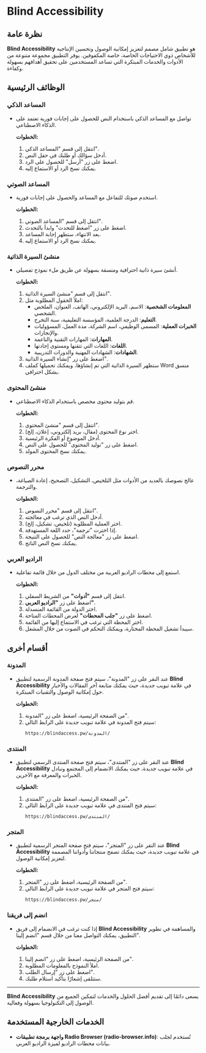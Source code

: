 # Blind Accessibility

## نظرة عامة

**Blind Accessibility** هو تطبيق شامل مصمم لتعزيز إمكانية الوصول وتحسين الإنتاجية للأشخاص ذوي الاحتياجات الخاصة، خاصة المكفوفين. يوفر التطبيق مجموعة متنوعة من الأدوات والخدمات المبتكرة التي تساعد المستخدمين على تحقيق أهدافهم بسهولة وكفاءة.

## الوظائف الرئيسية

### المساعد الذكي

- تواصل مع المساعد الذكي باستخدام النص للحصول على إجابات فورية تعتمد على الذكاء الاصطناعي.

  **الخطوات:**
  1. انتقل إلى قسم "المساعد الذكي".
  2. أدخل سؤالك أو طلبك في حقل النص.
  3. اضغط على زر "أرسل" للحصول على الرد.
  4. يمكنك نسخ الرد أو الاستماع إليه.

### المساعد الصوتي

- استخدم صوتك للتفاعل مع المساعد والحصول على إجابات فورية.

  **الخطوات:**
  1. انتقل إلى قسم "المساعد الصوتي".
  2. اضغط على زر "اضغط للتحدث" وابدأ بالتحدث.
  3. بعد الانتهاء، ستظهر إجابة المساعد.
  4. يمكنك نسخ الرد أو الاستماع إليه.

### منشئ السيرة الذاتية

- أنشئ سيرة ذاتية احترافية ومنسقة بسهولة عن طريق ملء نموذج تفصيلي.

  **الخطوات:**
  1. انتقل إلى قسم "منشئ السيرة الذاتية".
  2. املأ الحقول المطلوبة مثل:
     - **المعلومات الشخصية**: الاسم، البريد الإلكتروني، الهاتف، العنوان، الملخص الشخصي.
     - **التعليم**: الدرجة العلمية، المؤسسة التعليمية، سنة التخرج.
     - **الخبرات العملية**: المسمى الوظيفي، اسم الشركة، مدة العمل، المسؤوليات والإنجازات.
     - **المهارات**: المهارات التقنية والناعمة.
     - **اللغات**: اللغات التي تتقنها ومستوى إجادتها.
     - **الشهادات**: الشهادات المهنية والدورات التدريبية.
  3. اضغط على زر "إنشاء السيرة الذاتية".
  4. ستظهر السيرة الذاتية التي تم إنشاؤها، ويمكنك تحميلها كملف Word منسق بشكل احترافي.

### منشئ المحتوى

- قم بتوليد محتوى مخصص باستخدام الذكاء الاصطناعي.

  **الخطوات:**
  1. انتقل إلى قسم "منشئ المحتوى".
  2. اختر نوع المحتوى (مقال، بريد إلكتروني، إعلان، إلخ).
  3. أدخل الموضوع أو الفكرة الرئيسية.
  4. اضغط على زر "توليد المحتوى" للحصول على النص.
  5. يمكنك نسخ المحتوى المولد.

### محرر النصوص

- عالج نصوصك بالعديد من الأدوات مثل التلخيص، التشكيل، التصحيح، إعادة الصياغة، والترجمة.

  **الخطوات:**
  1. انتقل إلى قسم "محرر النصوص".
  2. أدخل النص الذي ترغب في معالجته.
  3. اختر العملية المطلوبة (تلخيص، تشكيل، إلخ).
  4. إذا اخترت "ترجمة"، حدد اللغة المستهدفة.
  5. اضغط على زر "معالجة النص" للحصول على النتيجة.
  6. يمكنك نسخ النص الناتج.

### الراديو العربي

- استمع إلى محطات الراديو العربية من مختلف الدول من خلال قائمة تفاعلية.

  **الخطوات:**
  1. انتقل إلى قسم **"أدوات"** من الشريط السفلي.
  2. اضغط على زر **"الراديو العربي"**.
  3. اختر الدولة من القائمة المنسدلة.
  4. اضغط على زر **"جلب المحطات"** لعرض المحطات المتاحة.
  5. اختر المحطة التي ترغب في الاستماع إليها من القائمة.
  6. سيبدأ تشغيل المحطة المختارة، ويمكنك التحكم في الصوت من خلال المشغل.

## أقسام أخرى

### المدونة

- عند النقر على زر "المدونة"، سيتم فتح صفحة المدونة الرسمية لتطبيق **Blind Accessibility** في علامة تبويب جديدة، حيث يمكنك متابعة آخر المقالات والأخبار حول إمكانية الوصول والتقنيات المبتكرة.

  **الخطوات:**
  1. من الصفحة الرئيسية، اضغط على زر "المدونة".
  2. سيتم فتح المدونة في علامة تبويب جديدة على الرابط التالي:
     ```
     https://blindaccess.pw/المدونة/
     ```

### المنتدى

- عند النقر على زر "المنتدى"، سيتم فتح صفحة المنتدى الرسمي لتطبيق **Blind Accessibility** في علامة تبويب جديدة، حيث يمكنك الانضمام إلى المجتمع وتبادل الخبرات والمعرفة مع الآخرين.

  **الخطوات:**
  1. من الصفحة الرئيسية، اضغط على زر "المنتدى".
  2. سيتم فتح المنتدى في علامة تبويب جديدة على الرابط التالي:
     ```
     https://blindaccess.pw/المنتدى/
     ```

### المتجر

- عند النقر على زر "المتجر"، سيتم فتح صفحة المتجر الرسمية لتطبيق **Blind Accessibility** في علامة تبويب جديدة، حيث يمكنك تصفح منتجاتنا وأدواتنا المصممة لتعزيز إمكانية الوصول.

  **الخطوات:**
  1. من الصفحة الرئيسية، اضغط على زر "المتجر".
  2. سيتم فتح المتجر في علامة تبويب جديدة على الرابط التالي:
     ```
     https://blindaccess.pw/متجر/
     ```

### انضم إلى فريقنا

- إذا كنت ترغب في الانضمام إلى فريق **Blind Accessibility** والمساهمة في تطوير التطبيق، يمكنك التواصل معنا من خلال قسم "انضم إلينا".

  **الخطوات:**
  1. من الصفحة الرئيسية، اضغط على زر "انضم إلينا".
  2. املأ النموذج بالمعلومات المطلوبة.
  3. اضغط على زر "إرسال الطلب".
  4. ستتلقى إشعارًا بتأكيد استلام طلبك.

---

**Blind Accessibility** يسعى دائمًا إلى تقديم أفضل الحلول والخدمات لتمكين الجميع من الوصول إلى التكنولوجيا بسهولة وفعالية.

## الخدمات الخارجية المستخدمة

- **واجهة برمجة تطبيقات Radio Browser (radio-browser.info)**: تُستخدم لجلب بيانات محطات الراديو لميزة الراديو العربي.